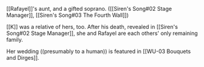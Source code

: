 [[Rafayel]]'s aunt, and a gifted soprano. ([[Siren's Song#02 Stage Manager]], [[Siren's Song#03 The Fourth Wall]])

[[K]] was a relative of hers, too. After his death, revealed in [[Siren's Song#02 Stage Manager]], she and Rafayel are each others' only remaining family.

Her wedding ((presumably to a human)) is featured in [[WU-03 Bouquets and Dirges]].